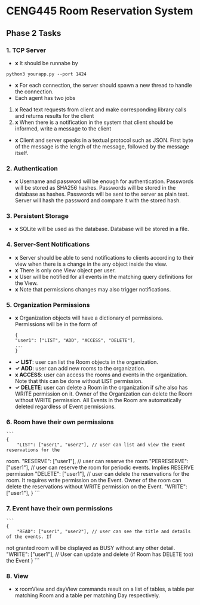 # CENG445 Room Reservation System

## Phase 2 Tasks
### 1. TCP Server
- **x** It should be runnabe by 
```
python3 yourapp.py --port 1424
```
- **x** For each connection, the server should spawn a new thread to handle the connection.
- Each agent has two jobs
1. **x** Read text requests from client and make corresponding library calls and returns results for the client
2. **x** When there is a notification in the system that client should be informed, write a message to the client
- **x** Client and server speaks in a textual protocol such as JSON. First byte of the message is the length of the message, followed by the message itself.
### 2. Authentication
- **x** Username and password will be enough for authentication. Passwords will be stored as SHA256 hashes. Passwords will be stored in the database as hashes. Passwords will be sent to the server as plain text. Server will hash the password and compare it with the stored hash.
### 3. Persistent Storage
- **x** SQLite will be used as the database. Database will be stored in a file.
### 4. Server-Sent Notifications
- **x** Server should be able to send notifications to clients according to their view when there is a change in the any object inside the view.
- **x** There is only one View object per user. 
- **x** User will be notified for all events in the matching query definitions for the View. 
- **x** Note that permissions changes may also trigger notifications.
### 5. Organization Permissions
- **x** Organization objects will have a dictionary of permissions. Permissions will be in the form of
    ```
    {
    "user1": ["LIST", "ADD", "ACCESS", "DELETE"],
    ...
    }
    ```
- **✓ LIST**: user can list the Room objects in the organization.
- **✓ ADD**: user can add new rooms to the organization.
- **x ACCESS**: user can access the rooms and events in the organization. Note that this can be done without LIST permission.
- **✓ DELETE**: user can delete a Room in the organization if s/he also has WRITE permission on it. Owner of the Organization can delete the Room without WRITE permission. All Events in the Room are automatically deleted regardless of Event permissions.
### 6. Room have their own permissions
    ```
    {
        "LIST": ["user1", "user2"], // user can list and view the Event reservations for the
room.
        "RESERVE": ["user1"], // user can reserve the room
        "PERRESERVE": ["user1"], // user can reserve the room for periodic events. Implies RESERVE permission
        "DELETE": ["user1"], // user can delete the reservations for the room. It requires write permission on the Event. Owner of the room can delete the reservations without WRITE permission on the Event.
        "WRITE": ["user1"],
    }
    ```
### 7. Event have their own permissions
    ```
    {
        "READ": ["user1", "user2"], // user can see the title and details of the events. If
not granted room will be displayed as BUSY without any other detail.
        "WRITE": ["user1"], // User can update and delete (if Room has DELETE too) the Event
    }
    ```
### 8. View
- **x** roomView and dayView commands result on a list of tables, a table per matching Room and a table per matching Day respectively.
